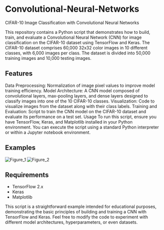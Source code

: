# Convolutional-Neural-Networks
CIFAR-10 Image Classification with Convolutional Neural Networks

This repository contains a Python script that demonstrates how to build, train, and evaluate a Convolutional Neural Network (CNN) for image classification on the CIFAR-10 dataset using TensorFlow and Keras. The CIFAR-10 dataset comprises 60,000 32x32 color images in 10 different classes, with 6,000 images per class. The dataset is divided into 50,000 training images and 10,000 testing images.

Features
----
Data Preprocessing: Normalization of image pixel values to improve model training efficiency.
Model Architecture: A CNN model composed of convolutional layers, max-pooling layers, and dense layers designed to classify images into one of the 10 CIFAR-10 classes.
Visualization: Code to visualize images from the dataset along with their class labels.
Training and Evaluation: Script to train the CNN model on the CIFAR-10 dataset and evaluate its performance on a test set.
Usage
To run this script, ensure you have TensorFlow, Keras, and Matplotlib installed in your Python environment. You can execute the script using a standard Python interpreter or within a Jupyter notebook environment.

Examples
----
![Figure_1](https://github.com/RaidenIV/Convolutional-Neural-Networks/assets/110344184/54c38efc-5a97-47a6-bbfd-40b7fad32694)
![Figure_2](https://github.com/RaidenIV/Convolutional-Neural-Networks/assets/110344184/f54a729d-6f40-41b4-a196-cf1518b0f52c)


Requirements
----
* TensorFlow 2.x
* Keras
* Matplotlib

This script is a straightforward example intended for educational purposes, demonstrating the basic principles of building and training a CNN with TensorFlow and Keras. Feel free to modify the code to experiment with different model architectures, hyperparameters, or even datasets.
